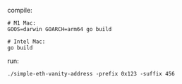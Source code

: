 compile:

```
# M1 Mac:
GOOS=darwin GOARCH=arm64 go build

# Intel Mac:
go build
```

run:

```
./simple-eth-vanity-address -prefix 0x123 -suffix 456
```
